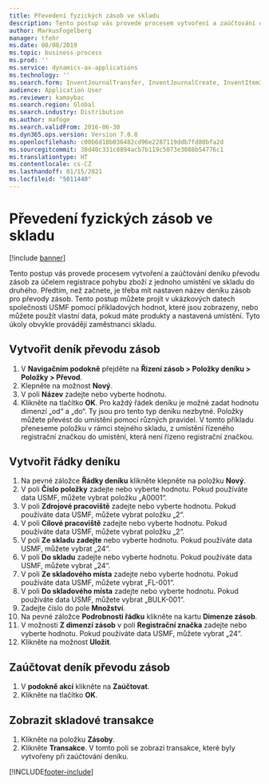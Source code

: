 ```yaml
---
title: Převedení fyzických zásob ve skladu
description: Tento postup vás provede procesem vytvoření a zaúčtování deníku převodu zásob za účelem registrace pohybu zboží z jednoho umístění ve skladu do druhého.
author: MarkusFogelberg
manager: tfehr
ms.date: 08/08/2019
ms.topic: business-process
ms.prod: ''
ms.service: dynamics-ax-applications
ms.technology: ''
ms.search.form: InventJournalTransfer, InventJournalCreate, InventItemIdLookupSimple, InventLocationIdLookup, WMSLocationIdLookup, InventTrans
audience: Application User
ms.reviewer: kamaybac
ms.search.region: Global
ms.search.industry: Distribution
ms.author: mafoge
ms.search.validFrom: 2016-06-30
ms.dyn365.ops.version: Version 7.0.0
ms.openlocfilehash: c00b6d18b036482cd96e2287119ddb7fd80bfa2d
ms.sourcegitcommit: 38d40c331c8894acb7b119c5073e3088b54776c1
ms.translationtype: HT
ms.contentlocale: cs-CZ
ms.lasthandoff: 01/15/2021
ms.locfileid: "5011440"
---
```

# <a name="transfer-physical-inventory-within-the-warehouse"></a>Převedení fyzických zásob ve skladu

[!include [banner](../../includes/banner.md)]

Tento postup vás provede procesem vytvoření a zaúčtování deníku převodu zásob za účelem registrace pohybu zboží z jednoho umístění ve skladu do druhého. Předtím, než začnete, je třeba mít nastaven název deníku zásob pro převody zásob. Tento postup můžete projít v ukázkových datech společnosti USMF pomocí příkladových hodnot, které jsou zobrazeny, nebo můžete použít vlastní data, pokud máte produkty a nastavená umístění. Tyto úkoly obvykle provádějí zaměstnanci skladu.


## <a name="create-an-inventory-transfer-journal"></a>Vytvořit deník převodu zásob
1. V **Navigačním podokně** přejděte na **Řízení zásob > Položky deníku > Položky > Převod**.
2. Klepněte na možnost **Nový**.
3. V poli **Název** zadejte nebo vyberte hodnotu.
4. Klikněte na tlačítko **OK**. Pro každý řádek deníku je možné zadat hodnotu dimenzí „od“ a „do“. Ty jsou pro tento typ deníku nezbytné. Položky můžete převést do umístění pomocí různých pravidel. V tomto příkladu přeneseme položku v rámci stejného skladu, z umístění řízeného registrační značkou do umístění, která není řízeno registrační značkou.   

## <a name="create-journal-lines"></a>Vytvořit řádky deníku
1. Na pevné záložce **Řádky deníku** klikněte klepněte na položku **Nový**.
2. V poli **Číslo položky** zadejte nebo vyberte hodnotu. Pokud používáte data USMF, můžete vybrat položku „A0001“.  
3. V poli **Zdrojové pracoviště** zadejte nebo vyberte hodnotu. Pokud používáte data USMF, můžete vybrat položku „2“.  
4. V poli **Cílové pracoviště** zadejte nebo vyberte hodnotu. Pokud používáte data USMF, můžete vybrat položku „2“.  
5. V poli **Ze skladu zadejte** nebo vyberte hodnotu. Pokud používáte data USMF, můžete vybrat „24“.  
6. V poli **Do skladu** zadejte nebo vyberte hodnotu. Pokud používáte data USMF, můžete vybrat „24“.  
7. V poli **Ze skladového místa** zadejte nebo vyberte hodnotu. Pokud používáte data USMF, můžete vybrat „FL-001“.  
8. V poli **Do skladového místa** zadejte nebo vyberte hodnotu. Pokud používáte data USMF, můžete vybrat „BULK-001“.  
9. Zadejte číslo do pole **Množství**.
10. Na pevné záložce **Podrobnosti řádku** klikněte na kartu **Dimenze zásob**.
11. V možnosti **Z dimenzí zásob** v poli **Registrační značka** zadejte nebo vyberte hodnotu. Pokud používáte data USMF, můžete vybrat „24“.  
12. Klikněte na možnost **Uložit**.

## <a name="post-the-inventory-transfer-journal"></a>Zaúčtovat deník převodu zásob
1. V **podokně akcí** klikněte na **Zaúčtovat**.
2. Klikněte na tlačítko **OK**.

## <a name="view-inventory-transactions"></a>Zobrazit skladové transakce
1. Klikněte na položku **Zásoby**.
2. Klikněte **Transakce**. V tomto poli se zobrazí transakce, které byly vytvořeny při zaúčtování deníku.  



[!INCLUDE[footer-include](../../../includes/footer-banner.md)]